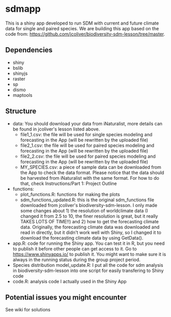 # sdmapp
This is a shiny app developed to run SDM with current and future climate data for single and paired species. We are building this app based on the code from: https://github.com/jcoliver/biodiversity-sdm-lesson/tree/master.
## Dependencies
+ shiny
+ bslib
+ shinyjs
+ raster
+ sp
+ dismo
+ maptools
## Structure
+ data:
  You should download your data from iNaturalist, more details can be found in jcoliver's lesson listed above.
  + file1_1.csv: the file will be used for single species modeling and forecasting in the App (will be rewritten by the uploaded file)
  + file2_1.csv: the file will be used for paired species modeling and forecasting in the App (will be rewritten by the uploaded file)
  + file2_2.csv: the file will be used for paired species modeling and forecasting in the App (will be rewritten by the uploaded file)
  + MY_SPECIES.csv: a piece of sample data can be downloaded from the App to check the data format. Please notice that the data should be harvested from iNaturalist with the same format. For how to do that, check Instructions/Part 1: Project Outline
+ functions:
  + plot_functions.R: functions for making the plots
  + sdm_functions_updated.R: this is the original sdm_functions file downloaded from jcoliver's biodiversity-sdm-lesson. I only made some changes about 1) the resolution of worldclimate data (I changed it from 2.5 to 10, the finer resolution is great, but it really TAKES LOTS OF TIME!!) and 2) how to get the forecasting climate data. Originally, the forecasting climate data was downloaded and read in directly, but it didn't work well with Shiny, so I changed it to download the forecasting climate data by using GetData().
+ app.R: code for running the Shiny app. You can test it in R, but you need to publish it before other people can get access to it. Go to https://www.shinyapps.io/ to publish it. You might want to make sure it is always in the running status during the group project period.
+ Species distribution model_update.R: I put all the code for sdm analysis in biodiversity-sdm-lesson into one script for easily transfering to Shiny code
+ code.R: analysis code I actually used in the Shiny App

## Potential issues you might encounter
See wiki for solutions
